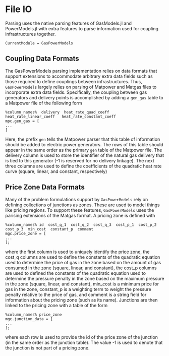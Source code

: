 # File IO

Parsing uses the native parsing features of GasModels.jl and PowerModels.jl with extra features to parse information used for coupling infrastructures together.


```@meta
CurrentModule = GasPowerModels
```

## Coupling Data Formats

The GasPowerModels parsing implementation relies on data formats that support extensions to accommodate arbitrary extra data fields such as those required to define couplings between
infrastructures. Thus, ``GasPowerModels`` largely relies on parsing of Matpower and Matgas files to incorporate extra data fields. Specifically, the coupling between gas generators and delivery points is accomplished by adding a ``gen_gas`` table to a Matpower file of the following form


```%% gas network linking data
%column_names%  delivery  heat_rate_quad_coeff   heat_rate_linear_coeff   heat_rate_constant_coeff
mpc.gen_gas = [
...
]
```

Here, the prefix ``gen`` tells the Matpower parser that this table of information should be added to electric power generators.  The rows of this table should appear in the same
order as the primary ``gen`` table of the Matpower file.  The delivery column is used to store the identifier of the natural gas delivery that is tied to this generator (-1 is reserved for no delivery linkage). The next three columns are used to define the coefficients of the quadratic heat rate curve (square, linear, and constant, respectively)

## Price Zone Data Formats

Many of the problem formulations support by ``GasPowerModels`` rely on defining collections of junctions as zones.  These are used to model things like pricing regions. To support these features, ``GasPowerModels`` uses the parising extensions of the Matgas format.  A pricing zone is defined with

```%% price_zone data
%column_names% id  cost_q_1  cost_q_2  cost_q_3  cost_p_1  cost_p_2  cost_p_3  min_cost  constant_p  comment
mgc.price_zone = [
...
];
```

where the first column is used to uniquely identify the price zone, the cost_q columns are used to define the constants of the quadratic equation used to determine the price of gas in the zone based on the amount of gas consumed in the zone (square, linear, and constant), the cost_p columns are used to defined the constants of the quadratic equation used to determine the pressure penalty in the zone based on the maximum pressure in the zone (square, linear, and constant), min_cost is a minimum price for gas in the zone, constant_p is a weighting term to weight the pressure penalty relative to the price of gas, and comment is a string field for information about the pricing zone (such as its name). Junctions are then linked to the pricing zone with a
table of the form

```%% junction data (extended)
%column_names% price_zone
mgc.junction_data = [
...
];
```

where each row is used to provide the id of the price zone of the junction (in the same order as the junction table). The value -1 is used to denote that the junction is not part of a pricing zone.

